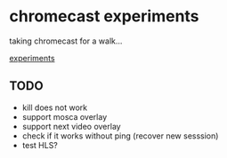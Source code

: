# chromecast experiments

taking chromecast for a walk...



[experiments](index.html)



## TODO

* kill does not work
* support mosca overlay
* support next video overlay
* check if it works without ping (recover new sesssion)
* test HLS?
